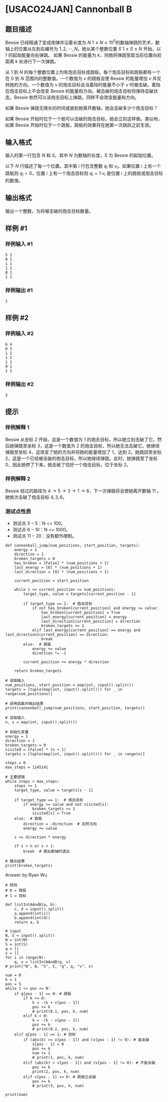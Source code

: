 # [USACO24JAN] Cannonball B

## 题目描述

Bessie 已经精通了变成炮弹并沿着长度为 $N$ $1\le N\le 10^5$的数轴弹跳的艺术，数轴上的位置从左到右编号为 $1,2,\cdots,N$。她从某个整数位置 $S$ $1\le S\le N$ 开始，以 $1$ 的起始能量向右弹跳。 如果 Bessie 的能量为 $k$，则她将弹跳至距当前位置向前距离 $k$ 处进行下一次弹跳。

从 $1$ 到 $N$ 的每个整数位置上均有炮击目标或跳板。每个炮击目标和跳板都有一个在 $0$ 到 $N$ 范围内的整数值。一个数值为 $v$ 的跳板会使 Bessie 的能量增加 $v$ 并反转她的方向。一个数值为 $v$ 的炮击目标会当着陆时能量不小于 $v$ 时被击破。着陆在炮击目标上不会改变 Bessie 的能量和方向。被击破的炮击目标将保持击破状态，Bessie 依然可以该炮击目标上弹跳，同样不会改变能量和方向。

如果 Bessie 弹跳无限长的时间或直到她离开数轴，她会击破多少个炮击目标？

如果 Bessie 开始时位于一个她可以击破的炮击目标，她会立刻这样做。类似地，如果 Bessie 开始时位于一个跳板，跳板的效果将在她第一次跳跃之前生效。

## 输入格式

输入的第一行包含 $N$ 和 $S$，其中 $N$ 为数轴的长度，S 为 Bessie 的起始位置。

以下 $N$ 行描述了每一个位置。其中第 $i$ 行包含整数 $q_i$ 和 $v_i$，如果位置 $i$ 上有一个跳板则 $q_i=0$，位置 $i$ 上有一个炮击目标则 $q_i=1$ $v_i$ 是位置 $i$ 上的跳板或炮击目标的数值。

## 输出格式

输出一个整数，为将被击破的炮击目标数量。

## 样例 #1

### 样例输入 #1

```
5 2
0 1
1 1
1 2
0 1
1 1
```

### 样例输出 #1

```
1
```

## 样例 #2

### 样例输入 #2

```
6 4
0 3
1 1
1 2
1 1
0 1
1 1
```

### 样例输出 #2

```
3
```

## 提示

### 样例解释 1

Bessie 从坐标 $2$ 开始，这是一个数值为 $1$ 的炮击目标，所以她立刻击破了它。然后她弹跳至坐标 $3$，这是一个数值为 $2$ 的炮击目标，所以她无法击破它。她继续弹跳至坐标 $4$，这改变了她的方向并将她的能量增加了 $1$，达到 $2$。她跳回至坐标 $2$，这是一个已经被击破的炮击目标，所以她继续弹跳。此时，她弹跳至了坐标 $0$，因此她停了下来。她击破了恰好一个炮击目标，位于坐标 $2$。

### 样例解释 2

Bessie 经过的路径为 $4\to 5\to 3\to 1\to 6$，下一次弹跳将会使她离开数轴 $11$ 。她依次击破了炮击目标 $4,3,6$。

### 测试点性质

 - 测试点 $3-5$：N <= 100。
 - 测试点 $6-10$：N <= 1000。
 - 测试点 $11-20$：没有额外限制。

```
def cannonball_jump(num_positions, start_position, targets):
    energy = 1
    direction = 1
    broken_targets = 0
    has_broken = [False] * (num_positions + 1)
    last_energy = [0] * (num_positions + 1)
    last_direction = [0] * (num_positions + 1)

    current_position = start_position

    while 1 <= current_position <= num_positions:
        target_type, value = targets[current_position - 1]

        if target_type == 1:  # 炮击目标
            if not has_broken[current_position] and energy >= value:
                has_broken[current_position] = True
                last_energy[current_position] = energy
                last_direction[current_position] = direction
                broken_targets += 1
            elif last_energy[current_position] == energy and last_direction[current_position] == direction:
                break
        else:  # 跳板
            energy += value
            direction *= -1

        current_position += energy * direction

    return broken_targets

# 读取输入
num_positions, start_position = map(int, input().split())
targets = [tuple(map(int, input().split())) for _ in range(num_positions)]

# 调用函数并输出结果
print(cannonball_jump(num_positions, start_position, targets))
```
```
# 读取输入
n, s = map(int, input().split())

# 初始化变量
energy = 1
direction = 1
broken_targets = 0
visited = [False] * (n + 1)
targets = [tuple(map(int, input().split())) for _ in range(n)]

steps = 0
max_steps = 1145141

# 主要逻辑
while steps < max_steps:
    steps += 1
    target_type, value = targets[s - 1]

    if target_type == 1:  # 炮击目标
        if energy >= value and not visited[s]:
            broken_targets += 1
            visited[s] = True
    else:  # 跳板
        direction = -direction  # 反转方向
        energy += value

    s += direction * energy
    
    if s > n or s < 1:
        break  # 跳出数轴时退出

# 输出结果
print(broken_targets)
```
Answer by Ryan Wu
```
# 规则
# 0 = 跳板
# 1 = 目标

def listIntAAndB(a, b):
    c, d = input().split()
    a.append(int(c))
    b.append(int(d))
    return a, b

# input
N, S = input().split()
N = int(N)
S = int(S)
q = []
v = []
for i in range(N):
    q, v = listIntAAndB(q, v)
# print("N", N, "S", S, "q", q, "v", v)

num = 0
k = 1
pos = S
while 1 <= pos <= N:
    if q[pos - 1] == 0: # 跳板
        if k >= 0:
            k = -(k + v[pos - 1])
            pos += k
            # print(0.1, pos, k, num)
        elif k < 0:
            k = -(k - v[pos - 1])
            pos += k
            # print(0.2, pos, k, num)
    elif q[pos - 1] == 1: # 目标
        if (abs(k) >= v[pos - 1]) and (v[pos - 1] != 0): # 能击破
            v[pos - 1] = 0
            pos += k
            num += 1
            # print(1, pos, k, num)
        elif (abs(k) < v[pos - 1]) and (v[pos - 1] != 0): # 不能击破
            pos += k
            print(2, pos, k, num)
        elif v[pos - 1] == 0: # 跳板已击破
            pos += k
            # print(3, pos, k, num)

print(num)
```
